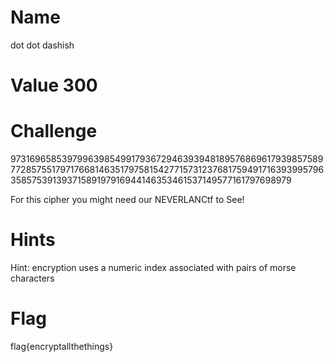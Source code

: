 # Name
dot dot dashish

# Value 300


# Challenge

97316965853979963985499179367294639394818957686961793985758977285755179717668146351797581542771573123768175949171639399579635857539139371589197916944146353461537149577161797698979

For this cipher you might need our NEVERLANCtf to See!

# Hints

Hint: encryption uses a numeric index associated with pairs of morse characters

# Flag

flag{encryptallthethings}
